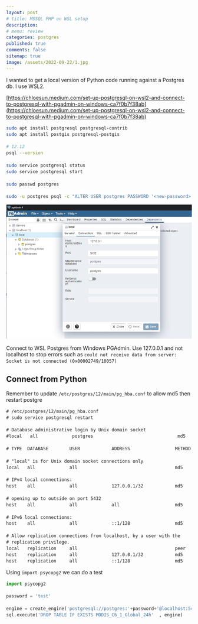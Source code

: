 ```yaml
---
layout: post
# title: MSSQL PHP on WSL setup
description: 
# menu: review
categories: postgres
published: true 
comments: false     
sitemap: true
image: /assets/2022-09-22/1.jpg
---
```


<!-- [![alt text](/assets/2021-10-22/email-cover.jpg "email"){:width="800px"}](/assets/2021-10-22/email-cover.jpg) -->
<!-- [![alt text](/assets/2021-10-22/email-cover.jpg "Thanks to Solen Feyissa on unsplash - https://unsplash.com/@solenfeyissa")](https://unsplash.com/@solenfeyissa) -->


<!-- [![alt text](/assets/2021-12-21/desk.jpg "email")](/assets/2021-12-21/desk.jpg) -->

<!-- [![alt text](/assets/2022-09-15/fire-map.jpg "email")](/assets/2022-09-15/fire-map.jpg) -->

<!-- [![alt text](/assets/2022-09-15/cookie.jpg "email")](/assets/2022-09-15/cookie.jpg) -->


I wanted to get a local version of Python code running against a Postgres db. I use WSL2.

[https://chloesun.medium.com/set-up-postgresql-on-wsl2-and-connect-to-postgresql-with-pgadmin-on-windows-ca7f0b7f38ab](https://chloesun.medium.com/set-up-postgresql-on-wsl2-and-connect-to-postgresql-with-pgadmin-on-windows-ca7f0b7f38ab)

```bash
sudo apt install postgresql postgresql-contrib
sudo apt install postgis postgresql-postgis 

# 12.12
psql --version

sudo service postgresql status
sudo service postgresql start

sudo passwd postgres

sudo -u postgres psql -c "ALTER USER postgres PASSWORD '<new-password>';"
```

[![alt text](/assets/2022-10-12/1.jpg "email")](/assets/2022-10-12/1.jpg)

Connect to WSL Postgres from Windows PGAdmin. Use 127.0.0.1 and not localhost to stop errors such as `could not receive data from server: Socket is not connected (0x00002749/10057)`

## Connect from Python

Remember to update `/etc/postgres/12/main/pg_hba.conf` to allow md5 then restart postgre


```txt
# /etc/postgres/12/main/pg_hba.conf
# sudo service postgresql restart

# Database administrative login by Unix domain socket
#local   all             postgres                                md5

# TYPE  DATABASE        USER            ADDRESS                 METHOD

# "local" is for Unix domain socket connections only
local   all             all                                     md5

# IPv4 local connections:
host    all             all             127.0.0.1/32            md5

# opening up to outside on port 5432
host    all             all             all                     md5

# IPv6 local connections:
host    all             all             ::1/128                 md5

# Allow replication connections from localhost, by a user with the
# replication privilege.
local   replication     all                                     peer
host    replication     all             127.0.0.1/32            md5
host    replication     all             ::1/128                 md5
```

Using `import psycopg2` we can do a test

```python
import psycopg2

password = 'test'

engine = create_engine('postgresql://postgres:'+password+'@localhost:5432/nasafiremap')
sql.execute('DROP TABLE IF EXISTS MODIS_C6_1_Global_24h'  , engine)
```